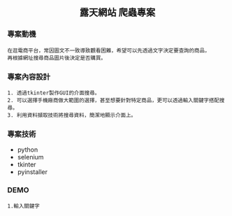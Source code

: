<h2 align = "center">露天網站 爬蟲專案</h2>   

### 專案動機   
    在逛電商平台，常因圖文不一致導致觀看困難，希望可以先透過文字決定要查詢的商品，  
    再根據網址搜尋商品圖片後決定是否購買。

### 專案內容設計
    1. 透過tkinter製作GUI的介面搜尋。
    2. 可以選擇手機廠商做大範圍的選擇，甚至想要針對特定商品，更可以透過輸入關鍵字搭配搜尋。
    3. 利用資料擷取技術將搜尋資料，簡潔地顯示介面上。
    
### 專案技術
  * python
  * selenium
  * tkinter
  * pyinstaller

### DEMO
    1.輸入關鍵字
    


